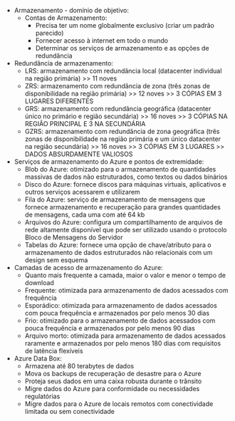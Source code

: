 
* Armazenamento - domínio de objetivo:
	* Contas de Armazenamento:
		* Precisa ter um nome globalmente exclusivo (criar um padrão parecido)
		* Fornecer acesso à internet em todo o mundo
		* Determinar os serviços de armazenamento e as opções de redundância
* Redundância de armazenamento:
	* LRS: armazenamento com redundância local (datacenter individual na região primária) >> 11 noves
	* ZRS: armazenamento com redundância de zona (três zonas de disponibilidade na região primária) >> 12 noves >> 3 CÓPIAS EM 3 LUGARES DIFERENTES
	* GRS: armazenamento com redundância geográfica (datacenter único no primário e região secundária) >> 16 noves >> 3 CÓPIAS NA REGIÃO PRINCIPAL E 3 NA SECUNDÁRIA
	* GZRS: armazenamento com redundância de zona geográfica (três zonas de disponibilidade na região primária e um único datacenter na região secundária) >> 16 noves >> 3 CÓPIAS EM 3 LUGARES >> DADOS ABSURDAMENTE VALIOSOS
* Serviços de armazenamento do Azure e pontos de extremidade:
	* Blob do Azure: otimizado para o armazenamento de quantidades massivas de dados não estruturados, como textos ou dados binários
	* Disco do Azure: fornece discos para máquinas virtuais, aplicativos e outros serviços acessarem e utilizarem
	* Fila do Azure: serviço de armazenamento de mensagens que fornece armazenamento e recuperação para grandes quantidades de mensagens, cada uma com até 64 kb
	* Arquivos do Azure: configura um compartilhamento de arquivos de rede altamente disponível que pode ser utilizado usando o protocolo Bloco de Mensagens do Servidor
	* Tabelas do Azure: fornece uma opção de chave/atributo para o armazenamento de dados estruturados não relacionais com um design sem esquema
* Camadas de acesso de armazenamento do Azure:
	* Quanto mais frequente a camada, maior o valor e menor o tempo de download
	* Frequente: otimizada para armazenamento de dados acessados com frequência
	* Esporádico: otimizada para armazenamento de dados acessados com pouca frequência e armazenados por pelo menos 30 dias
	* Frio: otimizado para o armazenamento de dados acessados com pouca frequência e armazenados por pelo menos 90 dias
	* Arquivo morto: otimizada para armazenamento de dados acessados raramente e armazenados por pelo menos 180 dias com requisitos de latência flexíveis
* Azure Data Box:
	* Armazena até 80 terabytes de dados
	* Mova os backups de recuperação de desastre para o Azure
	* Proteja seus dados em uma caixa robusta durante o trânsito
	* Migre dados do Azure para conformidade ou necessidades regulatórias
	* Migre dados para o Azure de locais remotos com conectividade limitada ou sem conectividade